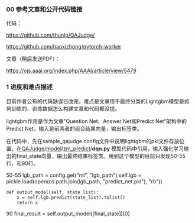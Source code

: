 ### 00 参考文章和公开代码链接 

代码：

https://github.com/thunlp/QAJudge/

https://github.com/haoxizhong/pytorch-worker

文章（稍后发送PDF）：

https://ojs.aaai.org/index.php/AAAI/article/view/5479

### 1 进度和难点描述

目前作者公布的代码缺误已改完，难点是文章用于最终分类的Lightgbm模型是如何训练的、训练数据怎么构建文章和代码都没提。



lightgbm作用是作为文章”Question Net、Answer Net和Predict Net“架构中的Predict Net，输入是前两者的组合结果向量，输出标签类。



在代码中，先在sample_qajudge.config文件中说明lightgbm的pkl文件存放位置，在[QAJudge](https://github.com/thunlp/QAJudge/tree/393d8cafac090c1161157d25080c6b73713676a9)/[model](https://github.com/thunlp/QAJudge/tree/393d8cafac090c1161157d25080c6b73713676a9/model)/[zm_predict](https://github.com/thunlp/QAJudge/tree/393d8cafac090c1161157d25080c6b73713676a9/model/zm_predict)/**dqn.py** 模型代码中引用，输入强化学习输出的final_state向量，输出最终结果标签类。用到这个模型的目前只发现50-55行，和90行。


50-55
        lgb_path = config.get("ml", "lgb_path")
        self.lgb = pickle.load(open(os.path.join(lgb_path, "predict_net.pkl"), "rb"))

    def output_model(self, state_list):
        x = self.lgb.predict(state_list).tolist()
        return x

90    final_result = self.output_model([final_state])[0]



